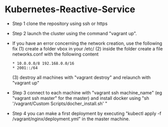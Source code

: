 # Kubernetes-Reactive-Service

- Step 1 clone the repository using ssh or https
- Step 2 launch the cluster using the command "vagrant up".
- If you have an error concerning the network creation,
  use the following fix (1) create a folder vbox in your /etc/
  (2) inside the folder create a file networks.conf with the following content
  ```
  * 10.0.0.0/8 192.168.0.0/16
  * 2001::/64
  ```
  (3) destroy all machines with "vagrant destroy" and relaunch with "vagrant up"

- Step 3 connect to each machine with "vagrant ssh machine_name" (eg "vagrant ssh master" for the master) and
     install docker using "sh '/vagrant/Custom Scripts/docher_install.sh' "
- Step 4 you can make a first deployment by executing "kubectl apply -f /vagrant/nginx/deployment.yml" in the master machine. 
